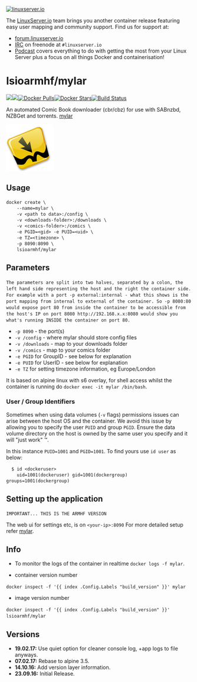 [linuxserverurl]: https://linuxserver.io
[forumurl]: https://forum.linuxserver.io
[ircurl]: https://www.linuxserver.io/irc/
[podcasturl]: https://www.linuxserver.io/podcast/
[appurl]: https://github.com/evilhero/mylar
[hub]: https://hub.docker.com/r/lsioarmhf/mylar/

[![linuxserver.io](https://raw.githubusercontent.com/linuxserver/docker-templates/master/linuxserver.io/img/linuxserver_medium.png)][linuxserverurl]

The [LinuxServer.io][linuxserverurl] team brings you another container release featuring easy user mapping and community support. Find us for support at:
* [forum.linuxserver.io][forumurl]
* [IRC][ircurl] on freenode at `#linuxserver.io`
* [Podcast][podcasturl] covers everything to do with getting the most from your Linux Server plus a focus on all things Docker and containerisation!

# lsioarmhf/mylar
[![](https://images.microbadger.com/badges/version/lsioarmhf/mylar.svg)](https://microbadger.com/images/lsioarmhf/mylar "Get your own version badge on microbadger.com")[![](https://images.microbadger.com/badges/image/lsioarmhf/mylar.svg)](https://microbadger.com/images/lsioarmhf/mylar "Get your own image badge on microbadger.com")[![Docker Pulls](https://img.shields.io/docker/pulls/lsioarmhf/mylar.svg)][hub][![Docker Stars](https://img.shields.io/docker/stars/lsioarmhf/mylar.svg)][hub][![Build Status](http://jenkins.linuxserver.io:8080/buildStatus/icon?job=Dockers/LinuxServer.io-armhf/lsioarmhf-mylar)](http://jenkins.linuxserver.io:8080/job/Dockers/job/LinuxServer.io-armhf/job/lsioarmhf-mylar/)


An automated Comic Book downloader (cbr/cbz) for use with SABnzbd, NZBGet and torrents. [mylar](https://github.com/evilhero/mylar)

[![mylar](https://raw.githubusercontent.com/linuxserver/docker-templates/master/linuxserver.io/img/mylar-icon.png)][appurl]

## Usage

```
docker create \
    --name=mylar \
    -v <path to data>:/config \
    -v <downloads-folder>:/downloads \
    -v <comics-folder>:/comics \
    -e PGID=<gid> -e PUID=<uid> \
    -e TZ=<timezone> \
    -p 8090:8090 \
    lsioarmhf/mylar
```

## Parameters

`The parameters are split into two halves, separated by a colon, the left hand side representing the host and the right the container side. 
For example with a port -p external:internal - what this shows is the port mapping from internal to external of the container.
So -p 8080:80 would expose port 80 from inside the container to be accessible from the host's IP on port 8080
http://192.168.x.x:8080 would show you what's running INSIDE the container on port 80.`


* `-p 8090` - the port(s)
* `-v /config` - where mylar should store config files
* `-v /downloads` - map to your downloads folder
* `-v /comics` - map to your comics folder
* `-e PGID` for GroupID - see below for explanation
* `-e PUID` for UserID - see below for explanation
* `-e TZ` for setting timezone information, eg Europe/London

It is based on alpine linux with s6 overlay, for shell access whilst the container is running do `docker exec -it mylar /bin/bash`.

### User / Group Identifiers

Sometimes when using data volumes (`-v` flags) permissions issues can arise between the host OS and the container. We avoid this issue by allowing you to specify the user `PUID` and group `PGID`. Ensure the data volume directory on the host is owned by the same user you specify and it will "just work" ™.

In this instance `PUID=1001` and `PGID=1001`. To find yours use `id user` as below:

```
  $ id <dockeruser>
    uid=1001(dockeruser) gid=1001(dockergroup) groups=1001(dockergroup)
```

## Setting up the application
`IMPORTANT... THIS IS THE ARMHF VERSION`

The web ui for settings etc, is on `<your-ip>:8090`
For more detailed setup refer [mylar](https://github.com/evilhero/mylar).

## Info

* To monitor the logs of the container in realtime `docker logs -f mylar`.

* container version number 

`docker inspect -f '{{ index .Config.Labels "build_version" }}' mylar`

* image version number

`docker inspect -f '{{ index .Config.Labels "build_version" }}' lsioarmhf/mylar`

## Versions

+ **19.02.17:** Use quiet option for cleaner console log,
 +app logs to file anyways.
+ **07.02.17:** Rebase to alpine 3.5.
+ **14.10.16:** Add version layer information.
+ **23.09.16:** Initial Release.
